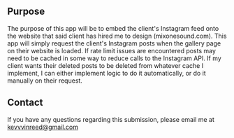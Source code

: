 ## Purpose

The purpose of this app will be to embed the client's Instagram feed onto the website that said client has hired me to design (mixonesound.com). 
This app will simply request the client's Instagram posts when the gallery page on their website is loaded. If rate limit issues are encountered
posts may need to be cached in some way to reduce calls to the Instagram API. If my client wants their deleted posts to be deleted from whatever
cache I implement, I can either implement logic to do it automatically, or do it manually on their request.

## Contact
If you have any questions regarding this submission, please email me at kevvvinreed@gmail.com
